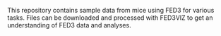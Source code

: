 This repository contains sample data from mice using FED3 for various tasks.  Files can be downloaded and processed with FED3VIZ to get an understanding of FED3 data and analyses.
